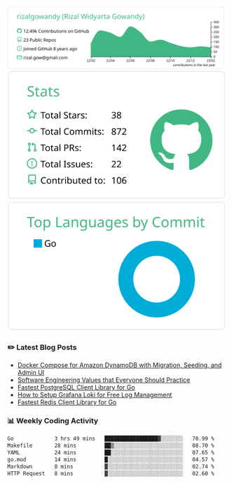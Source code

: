 ![profile-details](profile-summary-card-output/vue/0-profile-details.svg)
![stats](profile-summary-card-output/vue/3-stats.svg)
![most-commit-language](profile-summary-card-output/vue/2-most-commit-language.svg)

### :pencil2: Latest Blog Posts
<!-- BLOG-POST-LIST:START -->
- [Docker Compose for Amazon DynamoDB with Migration, Seeding, and Admin UI](https://medium.com/geekculture/docker-compose-for-amazon-dynamodb-with-migration-seeding-and-admin-ui-db11a348cc6a?source=rss-5763b0f1aba6------2)
- [Software Engineering Values that Everyone Should Practice](https://levelup.gitconnected.com/software-engineering-values-that-everyone-should-practice-c980d00cd103?source=rss-5763b0f1aba6------2)
- [Fastest PostgreSQL Client Library for Go](https://levelup.gitconnected.com/fastest-postgresql-client-library-for-go-579fa97909fb?source=rss-5763b0f1aba6------2)
- [How to Setup Grafana Loki for Free Log Management](https://levelup.gitconnected.com/how-to-setup-grafana-loki-for-free-log-management-ceb60558503c?source=rss-5763b0f1aba6------2)
- [Fastest Redis Client Library for Go](https://levelup.gitconnected.com/fastest-redis-client-library-for-go-7993f618f5ab?source=rss-5763b0f1aba6------2)
<!-- BLOG-POST-LIST:END -->

### 📊 Weekly Coding Activity
<!--START_SECTION:waka-->

```text
Go             3 hrs 49 mins   █████████████████▓░░░░░░░   70.99 %
Makefile       28 mins         ██▒░░░░░░░░░░░░░░░░░░░░░░   08.70 %
YAML           24 mins         ██░░░░░░░░░░░░░░░░░░░░░░░   07.65 %
go.mod         14 mins         █░░░░░░░░░░░░░░░░░░░░░░░░   04.57 %
Markdown       8 mins          ▓░░░░░░░░░░░░░░░░░░░░░░░░   02.74 %
HTTP Request   8 mins          ▓░░░░░░░░░░░░░░░░░░░░░░░░   02.60 %
```

<!--END_SECTION:waka-->
